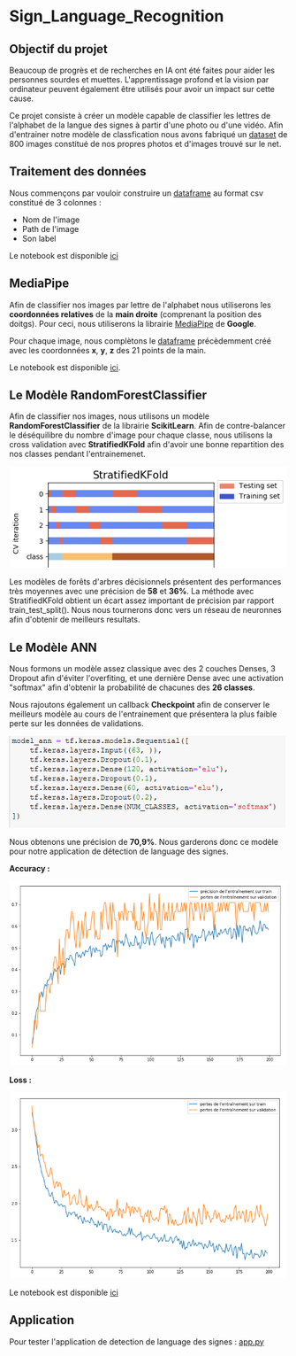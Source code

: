 # Sign_Language_Recognition

## Objectif du projet

Beaucoup de progrès et de recherches en IA ont été faites pour aider les personnes sourdes et muettes. L'apprentissage profond et la vision par ordinateur peuvent également être utilisés pour avoir un impact sur cette cause.

Ce projet consiste à créer un modèle capable de classifier les lettres de l'alphabet de la langue des signes à partir d'une photo ou d'une vidéo. Afin d'entrainer notre modèle de classfication nous avons fabriqué un [dataset](dataset_final) de 800 images constitué de nos propres photos et d'images trouvé sur le net. 

## Traitement des données

Nous commençons par vouloir construire un [dataframe](data.csv) au format csv constitué de 3 colonnes : 
* Nom de l'image
* Path de l'image
* Son label

Le notebook est disponible [ici](generate_csv.ipynb)

## MediaPipe

Afin de classifier nos images par lettre de l'alphabet nous utiliserons les **coordonnées relatives** de la **main droite** (comprenant la position des doitgs). Pour ceci, nous utiliserons la librairie [MediaPipe](https://mediapipe.dev/) de **Google**. 

Pour chaque image, nous complètons le [dataframe](data_final.csv) précèdemment créé avec les coordonnées **x**, **y**, **z** des 21 points de la main. 

Le notebook est disponible [ici](csv_mediapipe.ipynb). 

## Le Modèle RandomForestClassifier

Afin de classifier nos images, nous utilisons un modèle **RandomForestClassifier** de la librairie **ScikitLearn**. Afin de contre-balancer le déséquilibre du nombre d'image pour chaque classe, nous utilisons la cross validation avec **StratifiedKFold** afin d'avoir une bonne repartition des nos classes pendant l'entrainemenet.

![](Images/StratifiedKFlod.png)

Les modèles de forêts d'arbres décisionnels présentent des performances très moyennes avec une précision de **58** et **36%**. La méthode avec StratifiedKFold obtient un écart assez important de précision par rapport train_test_split(). Nous nous tournerons donc vers un réseau de neuronnes afin d'obtenir de meilleurs resultats.

## Le Modèle ANN

Nous formons un modèle assez classique avec des 2 couches Denses, 3 Dropout afin d'éviter l'overfiting, et une dernière Dense avec une activation "softmax" afin d'obtenir la probabilité de chacunes des **26 classes**.

Nous rajoutons également un callback **Checkpoint** afin de conserver le meilleurs modèle au cours de l'entrainement que présentera la plus faible perte sur les données de validations. 

![](Images/model.png)

Nous obtenons une précision de **70,9%**. Nous garderons donc ce modèle pour notre application de détection de language des signes.

**Accuracy :**

![](Images/accuracy.PNG)

**Loss :**

![](Images/loss.PNG)


Le notebook est disponible [ici](classification_model.ipynb)

## Application

Pour tester l'application de detection de language des signes : [app.py](app.py)
